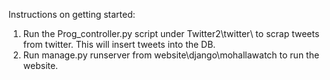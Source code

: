 Instructions on getting started:
1. Run the Prog_controller.py script under Twitter2\twitter\ to scrap tweets from twitter. This will insert tweets into the DB.
2. Run manage.py runserver from website\django\mohallawatch to run the website.